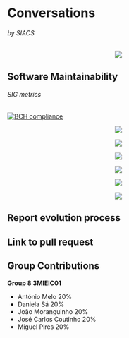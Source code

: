 # Conversations 
###### by SIACS

<p align="center">
  <img src="http://i.imgur.com/Bbe2WZk.png">
</p>

## Software Maintainability
###### SIG metrics
[![BCH compliance](https://bettercodehub.com/edge/badge/Antonio-Melo/Conversations)](https://bettercodehub.com)
<p align="center">
  <img src="http://i.imgur.com/BqSfCtB.png">
</p>

<p align="center">
  <img src="http://i.imgur.com/uN1ReD5.png">
</p>
<p align="center">
  <img src="http://i.imgur.com/icQQuUN.png">
</p>
<p align="center">
  <img src="http://i.imgur.com/x0crsHT.png">
</p>
<p align="center">
  <img src="http://i.imgur.com/AIadPDs.png">
</p>
<p align="center">
  <img src="http://i.imgur.com/yYD7Tpn.png">
</p>


## Report evolution process

## Link to pull request

## Group Contributions
**Group 8 3MIEIC01**
- António Melo 20%
- Daniela Sá 20%
- João Moranguinho 20%
- José Carlos Coutinho 20%
- Miguel Pires 20%
